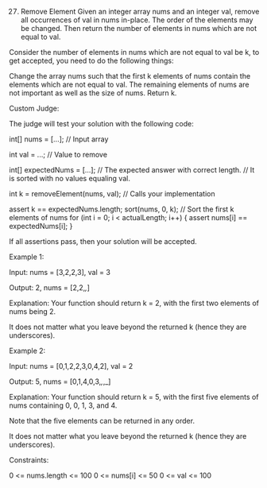27. Remove Element
Given an integer array nums and an integer val, remove all occurrences of val in nums in-place. The order of the elements may be changed. Then return the number of elements in nums which are not equal to val.

Consider the number of elements in nums which are not equal to val be k, to get accepted, you need to do the following things:

Change the array nums such that the first k elements of nums contain the elements which are not equal to val. The remaining elements of nums are not important as well as the size of nums.
    Return k.

Custom Judge:

The judge will test your solution with the following code:

int[] nums = [...]; // Input array


int val = ...; // Value to remove


int[] expectedNums = [...]; // The expected answer with correct length.
                            // It is sorted with no values equaling val.

int k = removeElement(nums, val); // Calls your implementation

assert k == expectedNums.length;
sort(nums, 0, k); // Sort the first k elements of nums
for (int i = 0; i < actualLength; i++) {
    assert nums[i] == expectedNums[i];
}

If all assertions pass, then your solution will be accepted.

 

Example 1:

Input: nums = [3,2,2,3], val = 3


Output: 2, nums = [2,2,_,_]


Explanation: Your function should return k = 2, with the first two elements of nums being 2.


It does not matter what you leave beyond the returned k (hence they are underscores).

Example 2:

Input: nums = [0,1,2,2,3,0,4,2], val = 2


Output: 5, nums = [0,1,4,0,3,_,_,_]


Explanation: Your function should return k = 5, with the first five elements of nums containing 0, 0, 1, 3, and 4.


Note that the five elements can be returned in any order.


It does not matter what you leave beyond the returned k (hence they are underscores).

 

Constraints:

0 <= nums.length <= 100
0 <= nums[i] <= 50
0 <= val <= 100


